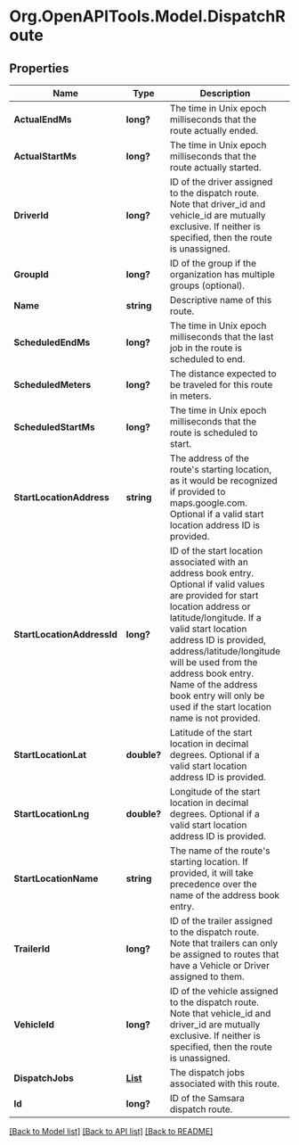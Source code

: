 # Org.OpenAPITools.Model.DispatchRoute
## Properties

Name | Type | Description | Notes
------------ | ------------- | ------------- | -------------
**ActualEndMs** | **long?** | The time in Unix epoch milliseconds that the route actually ended. | [optional] 
**ActualStartMs** | **long?** | The time in Unix epoch milliseconds that the route actually started. | [optional] 
**DriverId** | **long?** | ID of the driver assigned to the dispatch route. Note that driver_id and vehicle_id are mutually exclusive. If neither is specified, then the route is unassigned. | [optional] 
**GroupId** | **long?** | ID of the group if the organization has multiple groups (optional). | [optional] 
**Name** | **string** | Descriptive name of this route. | 
**ScheduledEndMs** | **long?** | The time in Unix epoch milliseconds that the last job in the route is scheduled to end. | 
**ScheduledMeters** | **long?** | The distance expected to be traveled for this route in meters. | [optional] 
**ScheduledStartMs** | **long?** | The time in Unix epoch milliseconds that the route is scheduled to start. | 
**StartLocationAddress** | **string** | The address of the route&#39;s starting location, as it would be recognized if provided to maps.google.com. Optional if a valid start location address ID is provided. | [optional] 
**StartLocationAddressId** | **long?** | ID of the start location associated with an address book entry. Optional if valid values are provided for start location address or latitude/longitude. If a valid start location address ID is provided, address/latitude/longitude will be used from the address book entry. Name of the address book entry will only be used if the start location name is not provided. | [optional] 
**StartLocationLat** | **double?** | Latitude of the start location in decimal degrees. Optional if a valid start location address ID is provided. | [optional] 
**StartLocationLng** | **double?** | Longitude of the start location in decimal degrees. Optional if a valid start location address ID is provided. | [optional] 
**StartLocationName** | **string** | The name of the route&#39;s starting location. If provided, it will take precedence over the name of the address book entry. | [optional] 
**TrailerId** | **long?** | ID of the trailer assigned to the dispatch route. Note that trailers can only be assigned to routes that have a Vehicle or Driver assigned to them. | [optional] 
**VehicleId** | **long?** | ID of the vehicle assigned to the dispatch route. Note that vehicle_id and driver_id are mutually exclusive. If neither is specified, then the route is unassigned. | [optional] 
**DispatchJobs** | [**List<DispatchJob>**](DispatchJob.md) | The dispatch jobs associated with this route. | 
**Id** | **long?** | ID of the Samsara dispatch route. | 

[[Back to Model list]](../README.md#documentation-for-models) [[Back to API list]](../README.md#documentation-for-api-endpoints) [[Back to README]](../README.md)

